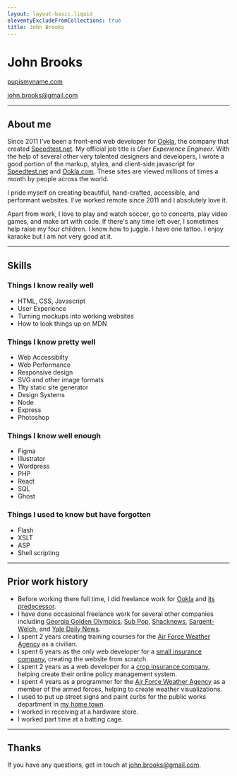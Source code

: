 ```yaml
---
layout: layout-basic.liquid
eleventyExcludeFromCollections: true
title: John Brooks
---
```


# John Brooks

[pupismyname.com](https://www.pupismyname.com/)

[john.brooks@gmail.com](mailto:john.brooks@gmail.com)

---

## About me

Since 2011 I've been a front-end web developer for [Ookla](https://www.ookla.com/), the company that created [Speedtest.net](https://www.speedtest.net/). My official job title is _User Experience Engineer_. With the help of several other very talented designers and developers, I wrote a good portion of the markup, styles, and client-side javascript for [Speedtest.net](https://www.speedtest.net/) and [Ookla.com](https://www.ookla.com/). These sites are viewed millions of times a month by people across the world.

I pride myself on creating beautiful, hand-crafted, accessible, and performant websites. I've worked remote since 2011 and I absolutely love it.

Apart from work, I love to play and watch soccer, go to concerts, play video games, and make art with code. If there's any time left over, I sometimes help raise my four children. I know how to juggle. I have one tattoo. I enjoy karaoke but I am not very good at it.

---

## Skills

### Things I know really well

- HTML, CSS, Javascript
- User Experience
- Turning mockups into working websites
- How to look things up on MDN

### Things I know pretty well

- Web Accessibilty
- Web Performance
- Responsive design
- SVG and other image formats
- 11ty static site generator
- Design Systems
- Node
- Express
- Photoshop

### Things I know well enough

- Figma
- Illustrator
- Wordpress
- PHP
- React
- SQL
- Ghost

### Things I used to know but have forgotten

- Flash
- XSLT
- ASP
- Shell scripting

---

## Prior work history

- Before working there full time, I did freelance work for [Ookla](https://www.ookla.com/) and [its predecessor](http://web.archive.org/web/20040730133349/http://speakeasy.net/).
- I have done occasional freelance work for several other companies including [Georgia Golden Olympics](https://www.georgiagoldenolympics.com/), [Sub Pop](https://www.subpop.com/), [Shacknews](https://www.shacknews.com/), [Sargent-Welch](https://www.sargentwelch.com/), and [Yale Daily News](https://yaledailynews.com/).
- I spent 2 years creating training courses for the [Air Force Weather Agency](https://en.wikipedia.org/wiki/557th_Weather_Wing) as a civilian.
- I spent 6 years as the only web developer for a [small insurance company](http://web.archive.org/web/20070809061718/http://www.southernmutual.com:80/), creating the website from scratch.
- I spent 2 years as a web developer for a [crop insurance company](http://web.archive.org/web/20021127075347/http://amag.com/), helping create their online policy management system.
- I spent 4 years as a programmer for the [Air Force Weather Agency](https://en.wikipedia.org/wiki/557th_Weather_Wing) as a member of the armed forces, helping to create weather visualizations.
- I used to put up street signs and paint curbs for the public works department in [my home town](https://en.wikipedia.org/wiki/Warner_Robins,_Georgia).
- I worked in receiving at a hardware store.
- I worked part time at a batting cage.

---

## Thanks

If you have any questions, get in touch at [john.brooks@gmail.com](john.brooks@gmail.com).

